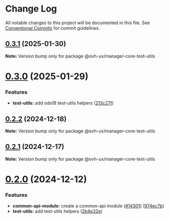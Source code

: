 # Change Log

All notable changes to this project will be documented in this file.
See [Conventional Commits](https://conventionalcommits.org) for commit guidelines.

## [0.3.1](https://github.com/ovh/manager/compare/@ovh-ux/manager-core-test-utils@0.3.0...@ovh-ux/manager-core-test-utils@0.3.1) (2025-01-30)

**Note:** Version bump only for package @ovh-ux/manager-core-test-utils





# [0.3.0](https://github.com/ovh/manager/compare/@ovh-ux/manager-core-test-utils@0.2.2...@ovh-ux/manager-core-test-utils@0.3.0) (2025-01-29)


### Features

* **test-utils:** add ods18 test-utils helpers ([213c27f](https://github.com/ovh/manager/commit/213c27f9a96d59b7445a3bfc92f6af2ff7aad8b1))





## [0.2.2](https://github.com/ovh/manager/compare/@ovh-ux/manager-core-test-utils@0.2.1...@ovh-ux/manager-core-test-utils@0.2.2) (2024-12-18)

**Note:** Version bump only for package @ovh-ux/manager-core-test-utils





## [0.2.1](https://github.com/ovh/manager/compare/@ovh-ux/manager-core-test-utils@0.2.0...@ovh-ux/manager-core-test-utils@0.2.1) (2024-12-17)

**Note:** Version bump only for package @ovh-ux/manager-core-test-utils





# [0.2.0](https://github.com/ovh/manager/compare/@ovh-ux/manager-core-test-utils@0.1.0...@ovh-ux/manager-core-test-utils@0.2.0) (2024-12-12)


### Features

* **common-api-module:** create a common-api module ([#14301](https://github.com/ovh/manager/issues/14301)) ([974ec7b](https://github.com/ovh/manager/commit/974ec7bdef0017024793a4a1e2402fdaa8771d8b))
* **test-utils:** add test-utils helpers ([2b4e32e](https://github.com/ovh/manager/commit/2b4e32ed4111830e440d054a8d45da227ea4581b))
